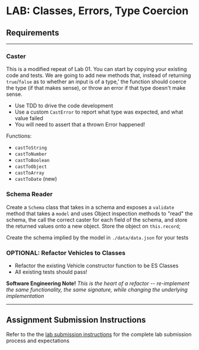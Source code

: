 # LAB: Classes, Errors, Type Coercion


## Requirements

---

### Caster

This is a modified repeat of Lab 01. You can start by copying your existing code and tests.
We are going to add new methods that, instead of returning `true`/`false` as to whether an input is of a type,'
the function should coerce the type (if that makes sense), or throw an error if that type doesn't make sense.

- Use TDD to drive the code development
- Use a custom `CastError` to report what type was expected, and what value failed
- You will need to assert that a thrown Error happened!

Functions:

- `castToString`
- `castToNumber`
- `castToBoolean`
- `castToObject`
- `castToArray`
- `castToDate` (new)

### Schema Reader

Create a `Schema` class that takes in a schema and exposes a `validate` method that takes a `model`
and uses Object inspection methods to "read" the schema, the call the correct caster for each field of the schema,
and store the returned values onto a new object. Store the object on `this.record`;

Create the schema implied by the model in `./data/data.json` for your tests

### OPTIONAL: Refactor Vehicles to Classes

* Refactor the existing Vehicle constructor function to be ES Classes
* All existing tests should pass!

 **Software Engineering Note!** *This is the heart of a refactor -- re-implement the same functionality, the same signature, while changing the underlying implementation*

---

## Assignment Submission Instructions
Refer to the the [lab submission instructions](../../../reference/submission-instructions/labs/README.md) for the complete lab submission process and expectations
